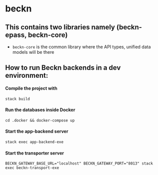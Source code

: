 # beckn

## This contains two libraries namely (beckn-epass, beckn-core)
* `beckn-core` is the common library where the API types, unified data models will be there

## How to run Beckn backends in a dev environment:

#### Compile the project with
  ```stack build```

#### Run the databases inside Docker

```cd .docker && docker-compose up```

#### Start the app-backend server

```stack exec app-backend-exe```

#### Start the transporter server

```BECKN_GATEWAY_BASE_URL="localhost" BECKN_GATEWAY_PORT="8013" stack exec beckn-transport-exe```